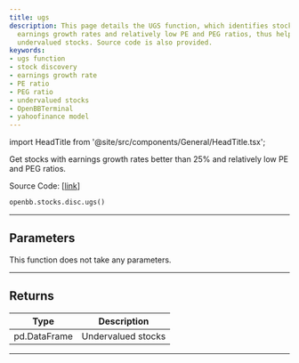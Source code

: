 ```yaml
---
title: ugs
description: This page details the UGS function, which identifies stocks with excellent
  earnings growth rates and relatively low PE and PEG ratios, thus helping to discover
  undervalued stocks. Source code is also provided.
keywords:
- ugs function
- stock discovery
- earnings growth rate
- PE ratio
- PEG ratio
- undervalued stocks
- OpenBBTerminal
- yahoofinance model
---
```


import HeadTitle from '@site/src/components/General/HeadTitle.tsx';

<HeadTitle title="stocks.disc.ugs - Reference | OpenBB SDK Docs" />

Get stocks with earnings growth rates better than 25% and relatively low PE and PEG ratios.

Source Code: [[link](https://github.com/OpenBB-finance/OpenBBTerminal/tree/main/openbb_terminal/stocks/discovery/yahoofinance_model.py#L54)]

```python
openbb.stocks.disc.ugs()
```

---

## Parameters

This function does not take any parameters.

---

## Returns

| Type | Description |
| ---- | ----------- |
| pd.DataFrame | Undervalued stocks |
---
